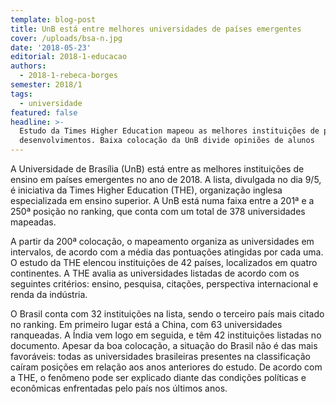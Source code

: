 ```yaml
---
template: blog-post
title: UnB está entre melhores universidades de países emergentes
cover: /uploads/bsa-n.jpg
date: '2018-05-23'
editorial: 2018-1-educacao
authors:
  - 2018-1-rebeca-borges
semester: 2018/1
tags:
  - universidade
featured: false
headline: >-
  Estudo da Times Higher Education mapeou as melhores instituições de países em
  desenvolvimentos. Baixa colocação da UnB divide opiniões de alunos
---
```

A Universidade de Brasília (UnB) está entre as melhores instituições de ensino em países emergentes no ano de 2018. A lista, divulgada no dia 9/5, é iniciativa da Times Higher Education (THE), organização inglesa especializada em ensino superior. A UnB está numa faixa entre a 201ª e a 250ª posição no ranking, que conta com um total de 378 universidades mapeadas.



A partir da 200ª colocação, o mapeamento organiza as universidades em intervalos, de acordo com a média das pontuações atingidas por cada uma. O estudo da THE elencou instituições de 42 países, localizados em quatro continentes. A THE avalia as universidades listadas de acordo com os seguintes critérios: ensino, pesquisa, citações, perspectiva internacional e renda da indústria.



O Brasil conta com 32 instituições na lista, sendo o terceiro país mais citado no ranking. Em primeiro lugar está a China, com 63 universidades ranqueadas. A Índia vem logo em seguida, e têm 42 instituições listadas no documento. Apesar da boa colocação, a situação do Brasil não é das mais favoráveis: todas as universidades brasileiras presentes na classificação caíram posições em relação aos anos anteriores do estudo. De acordo com a THE, o fenômeno pode ser explicado diante das condições políticas e econômicas enfrentadas pelo país nos últimos anos.
